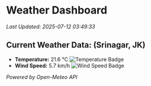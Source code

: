 
# Weather Dashboard

_Last Updated: 2025-07-12 03:49:33_

## Current Weather Data: (Srinagar, JK)
- **Temperature:** 21.6 °C ![Temperature Badge](https://img.shields.io/badge/Temperature-Medium%20Temp-green)
- **Wind Speed:** 5.7 km/h ![Wind Speed Badge](https://img.shields.io/badge/Wind%20Speed-Light%20Wind-blue)

*Powered by Open-Meteo API*
